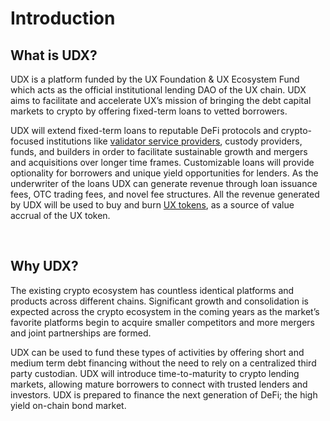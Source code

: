 # Introduction

## What is UDX?

UDX is a platform funded by the UX Foundation & UX Ecosystem Fund which acts as the official institutional lending DAO of the UX chain. UDX aims to facilitate and accelerate UX’s mission of bringing the debt capital markets to crypto by offering fixed-term loans to vetted borrowers.

UDX will extend fixed-term loans to reputable DeFi protocols and crypto-focused institutions like [validator service providers](/learn-the-basics/staking-basics/what-is-validator), custody providers, funds, and builders in order to facilitate sustainable growth and mergers and acquisitions over longer time frames. Customizable loans will provide optionality for borrowers and unique yield opportunities for lenders.  As the underwriter of the loans UDX can generate revenue through loan issuance fees, OTC trading fees, and novel fee structures. All the revenue generated by UDX will be used to buy and burn [UX tokens](/overview/umee-token), as a source of value accrual of the UX token.  

<br>

## Why UDX?

The existing crypto ecosystem has countless identical platforms and products across different chains. Significant growth and consolidation is expected across the crypto ecosystem in the coming years as the market’s favorite platforms begin to acquire smaller competitors and more mergers and joint partnerships are formed. 

UDX can be used to fund these types of activities by offering short and medium term debt financing without the need to rely on a centralized third party custodian. UDX will introduce time-to-maturity to crypto lending markets, allowing mature borrowers to connect with trusted lenders and investors. UDX is prepared to finance the next generation of DeFi; the high yield on-chain bond market.
